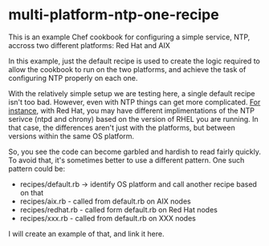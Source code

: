 # multi-platform-ntp-one-recipe

This is an example Chef cookbook for configuring a simple service, NTP, accross two different platforms: Red Hat and AIX

In this example, just the default recipe is used to create the logic required to allow the cookbook to run on the two platforms, and achieve the task of configuring NTP properly on each one.

With the relatively simple setup we are testing here, a single default recipe isn't too bad. However, even with NTP things can get more complicated.  [For instance](https://github.com/alanwthatcher/multi-platform-ntp-one-recipe/tree/more-complex), with Red Hat, you may have different implimentations of the NTP serivce (ntpd and chrony) based on the version of RHEL you are running.  In that case, the differences aren't just with the platforms, but between versions within the same OS platform.

So, you see the code can become garbled and hardish to read fairly quickly.  To avoid that, it's sometimes better to use a different pattern. One such pattern could be:

* recipes/default.rb -> identify OS platform and call another recipe based on that
* recipes/aix.rb - called from default.rb on AIX nodes
* recipes/redhat.rb - called form default.rb on Red Hat nodes
* recipes/xxx.rb - called from default.rb on XXX nodes

I will create an example of that, and link it here.
